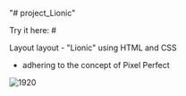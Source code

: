 "# project_Lionic" 

Try it here: #

Layout layout - "Lionic" using HTML and CSS
- adhering to the concept of Pixel Perfect
 
![1920](https://imgbb.su/image/xH5dnC)
